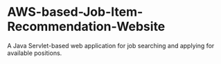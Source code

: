 # AWS-based-Job-Item-Recommendation-Website
A Java Servlet-based web application for job searching and applying for available positions.
